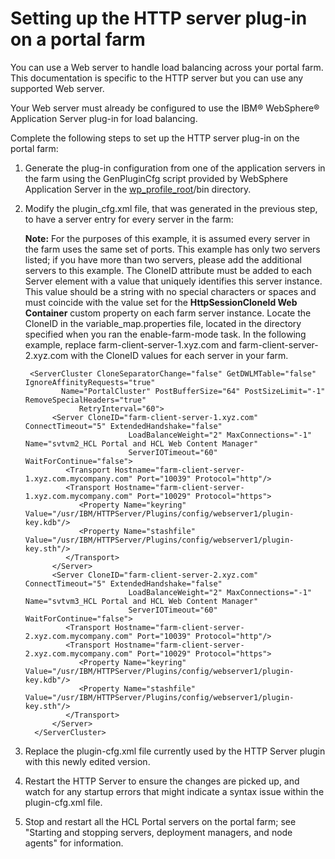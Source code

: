 # Setting up the HTTP server plug-in on a portal farm

You can use a Web server to handle load balancing across your portal farm. This documentation is specific to the HTTP server but you can use any supported Web server.

Your Web server must already be configured to use the IBM® WebSphere® Application Server plug-in for load balancing.

Complete the following steps to set up the HTTP server plug-in on the portal farm:

1.  Generate the plug-in configuration from one of the application servers in the farm using the GenPluginCfg script provided by WebSphere Application Server in the [wp\_profile\_root](../../../guide_me/wpsdirstr.md#wp_profile_root)/bin directory.

2.  Modify the plugin\_cfg.xml file, that was generated in the previous step, to have a server entry for every server in the farm:

    **Note:** For the purposes of this example, it is assumed every server in the farm uses the same set of ports. This example has only two servers listed; if you have more than two servers, please add the additional servers to this example. The CloneID attribute must be added to each Server element with a value that uniquely identifies this server instance. This value should be a string with no special characters or spaces and must coincide with the value set for the **HttpSessionCloneId Web Container** custom property on each farm server instance. Locate the CloneID in the variable\_map.properties file, located in the directory specified when you ran the enable-farm-mode task. In the following example, replace farm-client-server-1.xyz.com and farm-client-server-2.xyz.com with the CloneID values for each server in your farm.

    ```
     <ServerCluster CloneSeparatorChange="false" GetDWLMTable="false" IgnoreAffinityRequests="true"  
    		Name="PortalCluster" PostBufferSize="64" PostSizeLimit="-1" RemoveSpecialHeaders="true" 
    			RetryInterval="60">
          <Server CloneID="farm-client-server-1.xyz.com" ConnectTimeout="5" ExtendedHandshake="false" 
                           LoadBalanceWeight="2" MaxConnections="-1" Name="svtvm2_HCL Portal and HCL Web Content Manager" 
                           ServerIOTimeout="60" WaitForContinue="false">
             <Transport Hostname="farm-client-server-1.xyz.com.mycompany.com" Port="10039" Protocol="http"/>
             <Transport Hostname="farm-client-server-1.xyz.com.mycompany.com" Port="10029" Protocol="https">
                <Property Name="keyring" Value="/usr/IBM/HTTPServer/Plugins/config/webserver1/plugin-key.kdb"/>
                <Property Name="stashfile" Value="/usr/IBM/HTTPServer/Plugins/config/webserver1/plugin-key.sth"/>
             </Transport>
          </Server>
          <Server CloneID="farm-client-server-2.xyz.com" ConnectTimeout="5" ExtendedHandshake="false" 
                           LoadBalanceWeight="2" MaxConnections="-1" Name="svtvm3_HCL Portal and HCL Web Content Manager" 
                           ServerIOTimeout="60" WaitForContinue="false">
             <Transport Hostname="farm-client-server-2.xyz.com.mycompany.com" Port="10039" Protocol="http"/>
             <Transport Hostname="farm-client-server-2.xyz.com.mycompany.com" Port="10029" Protocol="https">
                <Property Name="keyring" Value="/usr/IBM/HTTPServer/Plugins/config/webserver1/plugin-key.kdb"/>
                <Property Name="stashfile" Value="/usr/IBM/HTTPServer/Plugins/config/webserver1/plugin-key.sth"/>
             </Transport>
          </Server>
      </ServerCluster>
    ```

3.  Replace the plugin-cfg.xml file currently used by the HTTP Server plugin with this newly edited version.

4.  Restart the HTTP Server to ensure the changes are picked up, and watch for any startup errors that might indicate a syntax issue within the plugin-cfg.xml file.

5.  Stop and restart all the HCL Portal servers on the portal farm; see "Starting and stopping servers, deployment managers, and node agents" for information.



